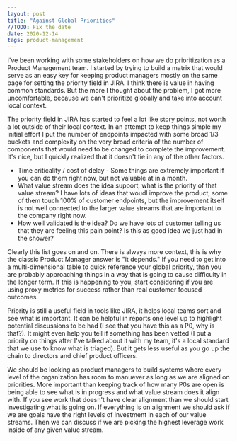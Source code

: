 ```yaml
---
layout: post
title: "Against Global Priorities"
//TODO: Fix the date
date: 2020-12-14
tags: product-management
---
```


I've been working with some stakeholders on how we do prioritization as a Product Management team.  I started by trying to build a matrix that would serve as an easy key for keeping product managers mostly on the same page for setting the priority field in JIRA.  I think there is value in having common standards.  But the more I thought about the problem, I got more uncomfortable, because we can't prioritize globally and take into account local context.
<!--more-->

The priority field in JIRA has started to feel a lot like story points, not worth a lot outside of their local context. In an attempt to keep things simple my initial effort I put the number of endpoints impacted with some broad 1/3 buckets and complexity on the very broad criteria of the number of components that would need to be changed to complete the improvement.  It's nice, but I quickly realized that it doesn't tie in any of the other factors.

* Time criticality / cost of delay - Some things are extremely important if you can do them right now, but not valuable at in a month.
* What value stream does the idea support, what is the priority of that value stream? I have lots of ideas that woudl improve the product, some of them touch 100% of customer endpoints, but the improvement itself is not well connected to the larger value streams that are important to the company right now.
* How well validated is the idea? Do we have lots of customer telling us that they are feeling this pain point? Is this as good idea we just had in the shower? 

Clearly this list goes on and on. There is always more context, this is why the classic Product Manager answer is "it depends." If you need to get into a multi-dimensional table to quick reference your global priority, than you are probably approaching things in a way that is going to cause difficulty  in the longer term. If this is happening to you, start considering if you are using proxy metrics for success rather than real customer focused outcomes.  

Priority is still a useful field in tools like JIRA, it helps local teams sort and see what is important.  It can be helpful in reports one level up to highlight potential discussions to be had (I see that you have this as a P0, why is that?).  It might even help you tell if something has been vetted (I put a priority on things after I've talked about it with my team, it's a local standard that we use to know what is triaged). But it gets less useful as you go up the chain to directors and chief product officers.

We should be looking as product managers to build systems where every level of the organization has room to manuever as long as we are aligned on priorities.  More important than keeping track of how many P0s are open is being able to see what is in progress and what value stream does it align with. If you see work that doesn't have clear alignment than we should start investigating what is going on.  If everything is on alignment we should ask if we are goals have the right levels of investment in each of our value streams. Then we can discuss if we are picking the highest leverage work inside of any given value stream.